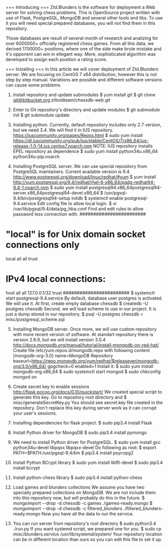 === Introducing ===
Ztd.Blunders is the software for deployment a Web server for solving chess problems.
This is OpenSource project written with use of Flask, PostgreSQL, MongoDB and several other tools and libs.
To use it you will need special prepared databases, you will not find them in this repository.

Those databases are result of several month of research and analizing for over 6000000+ officially registered chess
games. From all this data, we derived 1700000+ positions, where one of the side make brute mistake and it's opponent can 
win in ellegant way. More, sophisticated algorithm was developed to assign each position a rating score.

=== Installing ===
In this article we will cover deployment of Ztd.Blunders server.
We are focusing on CentOS 7 x64 distribution, however this is not step by step manual.
Variations are possible and different software versions can cause some problems.

1. Install repository and update submodules
 $ yum install git
 $ git clone git@bitbucket.org:ziltoidteam/chessdb-web.git

2. Enter to Git repository's directory and update modules
 $ git submodule init
 $ git submodule update
 
3. Installing python. Currently, default repository includes only 2.7 version, but we need 3.4.
   We will find it in IUS repository. https://iuscommunity.org/pages/Repos.html
 $ sudo yum install https://dl.iuscommunity.org/pub/ius/stable/CentOS/7/x86_64/ius-release-1.0-14.ius.centos7.noarch.rpm
   NOTE: IUS repository installs EPEL repository as dependence
 $ sudo yum install python34u.x86_64 python34u-pip.noarch
 
4. Installing PostgreSQL server. We can use special repository from PostgreSQL maintainers. Current available
   version is 9.4. http://www.postgresql.org/download/linux/redhat/#yum
 $ yum install http://yum.postgresql.org/9.4/redhat/rhel-6-x86_64/pgdg-redhat94-9.4-1.noarch.rpm
 $ sudo yum install postgresql94.x86_64postgresql94-server.x86_64postgresql94-devel.x86_64
 $ /usr/pgsql-9.4/bin/postgresql94-setup initdb
 $ systemctl enable postgresql-9.4.service
 Edit config file to allow local login.
 $ vi /var/lib/pgsql/9.4/data/pg_hba.conf
 Find and edit rules to allow password less connection with.
 ########################
 # "local" is for Unix domain socket connections only
  local   all             all                                    trust
 # IPv4 local connections:
 host    all             all             127.0.0.1/32            trust
 ########################
 $ systemctl start postgresql-9.4.service
 By default, database user postgres is activated. We will use it.
 At first, create empty database chessdb
 $ createdb -U postgres chessdb
 Second, we will load scheme to use in our project. It is just a dump stored in our repository.
 $ psql -U postgres chessdb  < misc/postgresql_scheme.sql
 
5. Installing MongoDB server. Once more, we will use custom repository with more recent version of software.
   At standart repository there is version 2.6.9, but we will install version 3.0.4
 http://docs.mongodb.org/manual/tutorial/install-mongodb-on-red-hat/
 Create file /etc/yum.repos.d/mongodb.repo with following content
	[mongodb-org-3.0]
	name=MongoDB Repository
	baseurl=https://repo.mongodb.org/yum/redhat/$releasever/mongodb-org/3.0/x86_64/
	gpgcheck=0
	enabled=1
 Install it:
 $ sudo yum install mongodb-org.x86_64
 $ sudo systemctl start mongod
 $ sudo chkconfig mongod on
 
6. Create secret key to enable sessions
   http://flask.pocoo.org/docs/0.10/quickstart/
   We created special script to generate this key. Go to repository root directory and
 $ misc/generateSecretKey.py
   You should see secret.key file created in the repository. Don't replace this key during server
   work as it can corrupt your user's sessions.
   
7. Installing dependencies for flask project.
 $ sudo pip3.4 install Flask

8. Install Python driver for MongoDB
 $ sudo pip3.4 install pymongo

9. We need to install Python driver for PostgreSQL.
 $ sudo yum install gcc python34u-devel libpqxx libpqxx-devel
   Do following as root:
 $ export PATH=$PATH:/usr/pgsql-9.4/bin
 $ pip3.4 install psycopg2

10. Install Python BCrypt library
 $ sudo yum install libffi-devel
 $ sudo pip3.4 install bcrypt

11. Install python-chess library
 $ sudo pip3.4 install python-chess
 
11. Load games and blunders collections
  We assume you have two specially prepared collections on MongoDB.
  We are not include them into this repository now, but will probably
  do this in the future.
  $ mongoimport --drop -d chessdb -c games ./games-ready.mongo
  $ mongoimport --drop -d chessdb -c filtered_blunders ./filtered_blunders-ready.mongo
  Now you have all the data to run the service.

12. You can run server from repository's root directory
 $ sudo python3.4 ./run.py
  If you want systemd script, we prepared one for you.
 $ sudo cp misc/blunders.service /usr/lib/systemd/system/
  Your repository location can be in different location than ours so you can
  edit this file to set it up.
  